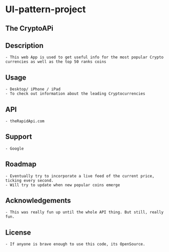# UI-pattern-project

## The CryptoAPi 


## Description

	- This web App is used to get useful info for the most popular Crypto currencies as well as the top 50 ranks coins

## Usage 

	- Desktop/ iPhone / iPad
	- To check out information about the leading Cryptocurrencies 

## API 
	- theRapidApi.com
	
## Support 

	- Google


## Roadmap 

	- Eventually try to incorporate a live feed of the current price, ticking every second.
	- Will try to update when new popular coins emerge

## Acknowledgements 

	- This was really fun up until the whole API thing. But still, really fun.

## License 

	- If anyone is brave enough to use this code, its OpenSource. 
